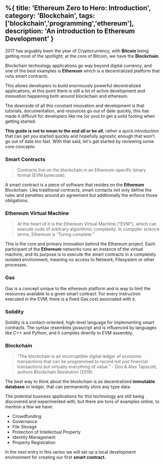 %{
title: 'Ethereum Zero to Hero: Introduction',
category: 'Blockchain',
tags: ['blockchain','programming','ethereum'],
description: 'An introduction to Ethereum Development'
}
---

2017 has arguably been the year of Cryptocurrency, with **Bitcoin** being getting most of the spotlight; at the core of Bitcoin, we have the **Blockchain**.

Blockchain technology applications go way beyond digital currency, and one of the best examples is **Ethereum** which is a decentralized platform that runs smart contracts.

This allows developers to build enormously powerful decentralized applications, at this point there is still a lot of active development and innovation happening both around blockchain and ethereum.

The downside of all this constant innovation and development is that tutorials, documentation, and resources go out of date quickly, this has made it difficult for developers like me (or you) to get a solid footing when getting started.

**This guide is not to mean to the end all or be all**, rather a quick introduction that can get you started quickly and hopefully agnostic enough that won't go out of date too fast. With that said, let's get started by reviewing some core concepts:

### Smart Contracts

> Contracts live on the blockchain in an Ethereum-specific binary format (EVM bytecode).

A smart contract is a piece of software that resides on the **Ethereum** Blockchain. Like traditional contracts, smart contacts not only define the rules and penalties around an agreement but additionally the enforce those obligations.

### Ethereum Virtual Machine

> At the heart of it is the Ethereum Virtual Machine (“EVM”), which can execute code of arbitrary algorithmic complexity. In computer science terms, Ethereum is “Turing complete.”

This is the core and primary innovation behind the Ethereum project. Each participant of the **Ethereum** networks runs an instance of the virtual machine, and its purpose is to execute the smart contracts in a completely isolated environment, meaning no access to Network, Filesystem or other processes.

### Gas

Gas is a concept unique to the ethereum platform and is way to limit the resources available to a given smart contract. For every instruction executed in the EVM, there is a fixed Gas cost associated with it.

### Solidity

Solidity is a contact-oriented, high-level language for implementing smart contracts. The syntax resembles javascript and is influenced by languages like C++ and Python, and it compiles directly to EVM assembly.

### Blockchain

> “The blockchain is an incorruptible digital ledger of economic transactions that can be programmed to record not just financial transactions but virtually everything of value.” - Don & Alex Tapscott, authors Blockchain Revolution (2016)

The best way to think about the blockchain is as decentralized **immutable database** or ledger, that can permanently store any type data.

The potential business applications for this technology are still being discovered and experimented with, but there are tons of examples online, to mention a few we have:

- Crowdfunding
- Governance
- File Storage
- Protection of Intellectual Property
- Identity Management
- Property Registration

In the next entry in this series we will set up a local development environment for creating our first **smart contract.**
